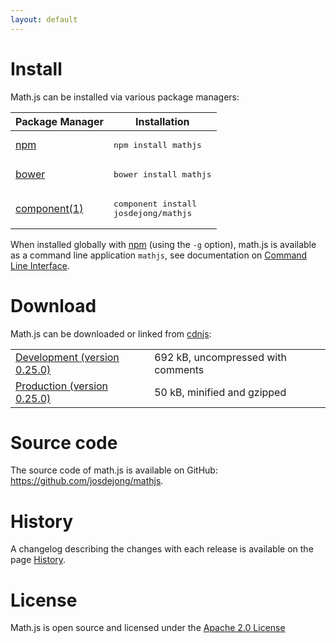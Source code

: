 ```yaml
---
layout: default
---
```


# Install

Math.js can be installed via various package managers: 

Package Manager                                         | Installation
------------------------------------------------------- | ------------------------------------
[npm](https://npmjs.org/)                               | <div class="highlight"><pre>npm install mathjs</pre></div>
[bower](http://twitter.github.io/bower/)                | <div class="highlight"><pre>bower install mathjs</pre></div>
[component(1)](https://github.com/component/component/) | <div class="highlight"><pre>component install josdejong/mathjs</pre></div>

When installed globally with [npm](https://npmjs.org/) (using the `-g` option), math.js is available as a command line application `mathjs`, see documentation on [Command Line Interface](docs/command_line_interface.html).


# Download

Math.js can be downloaded or linked from [cdnjs](http://cdnjs.com/):

<table class="download">
  <tr>
    <td>
      <a href="http://cdnjs.cloudflare.com/ajax/libs/mathjs/0.25.0/math.js">
        Development (version 0.25.0)
      </a>
    </td>
    <td>
      <span id="development-size">692 kB</span>, uncompressed with comments
    </td>
  </tr>
  <tr>
    <td>
      <a href="http://cdnjs.cloudflare.com/ajax/libs/mathjs/0.25.0/math.min.js">
        Production (version 0.25.0)
      </a>
    </td>
    <td>
      <span id="production-size">50 kB</span>, minified and gzipped
    </td>
  </tr>
</table>


# Source code

The source code of math.js is available on GitHub: https://github.com/josdejong/mathjs.

# History

A changelog describing the changes with each release is available on the page [History](history.html).


# License

Math.js is open source and licensed under the
[Apache 2.0 License](http://www.apache.org/licenses/LICENSE-2.0)

